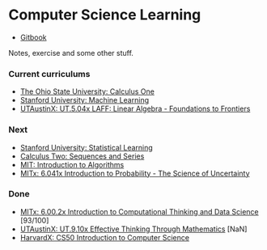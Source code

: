# Computer Science Learning

* [Gitbook](https://cs.ericyy.me)

Notes, exercise and some other stuff.

### Current curriculums

* [The Ohio State University: Calculus One](https://www.coursera.org/learn/calculus1/home/welcome)
* [Stanford University: Machine Learning](https://www.coursera.org/learn/machine-learning/home/welcome)
* [UTAustinX: UT.5.04x LAFF: Linear Algebra - Foundations to Frontiers](https://courses.edx.org/courses/course-v1:UTAustinX+UT.5.05x+2T2017/course/)

### Next
 
* [Stanford University: Statistical Learning](https://lagunita.stanford.edu/courses/HumanitiesSciences/StatLearning/Winter2016/info)
* [Calculus Two: Sequences and Series](https://www.coursera.org/learn/advanced-calculus)
* [MIT: Introduction to Algorithms](https://ocw.mit.edu/courses/electrical-engineering-and-computer-science/6-046j-introduction-to-algorithms-sma-5503-fall-2005/video-lectures/lecture-1-administrivia-introduction-analysis-of-algorithms-insertion-sort-mergesort/)
* [MITx: 6.041x Introduction to Probability - The Science of Uncertainty](https://courses.edx.org/courses/course-v1:MITx+6.041x_4+1T2017/course/)

### Done

* [MITx: 6.00.2x Introduction to Computational Thinking and Data Science](https://courses.edx.org/courses/course-v1:MITx+6.00.2x_7+1T2017/info) [93/100]
* [UTAustinX: UT.9.10x Effective Thinking Through Mathematics](https://courses.edx.org/courses/course-v1:UTAustinX+UT.9.10x+3T2016/course/) [NaN]
* [HarvardX: CS50 Introduction to Computer Science](https://courses.edx.org/courses/course-v1:HarvardX+CS50+X/info)


